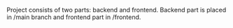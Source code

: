 Project consists of two parts: backend and frontend. 
Backend part is placed in /main branch and frontend part in /frontend.
